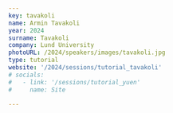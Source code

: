 ```yaml
---
key: tavakoli
name: Armin Tavakoli
year: 2024
surname: Tavakoli
company: Lund University
photoURL: /2024/speakers/images/tavakoli.jpg
type: tutorial
website: '/2024/sessions/tutorial_tavakoli'
# socials:
#   - link: '/sessions/tutorial_yuen'
#     name: Site

---
```

